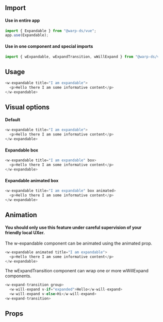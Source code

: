 ## Import

#### Use in entire app

```js
import { Expandable } from "@warp-ds/vue";
app.use(Expandable);
```

#### Use in one component and special imports

```js
import { wExpandable, wExpandTransition, wWillExpand } from "@warp-ds/vue";
```

## Usage

```js
<w-expandable title="I am expandable">
  <p>Hello there I am some informative content</p>
</w-expandable>
```

## Visual options

#### Default

```js
<w-expandable title="I am expandable">
  <p>Hello there I am some informative content</p>
</w-expandable>
```

#### Expandable box

```js
<w-expandable title="I am expandable" box>
  <p>Hello there I am some informative content</p>
</w-expandable>
```

#### Expandable animated box

```js
<w-expandable title="I am expandable" box animated>
  <p>Hello there I am some informative content</p>
</w-expandable>
```

## Animation

#### You should only use this feature under careful supervision of your friendly local UXer.

The w-expandable component can be animated using the animated prop.

```js
<w-expandable animated title="I am expandable">
  <p>Hello there I am some informative content</p>
</w-expandable>
```

The wExpandTransition component can wrap one or more wWillExpand components.

```js
<w-expand-transition group>
  <w-will-expand v-if="expanded">Hello</w-will-expand>
  <w-will-expand v-else>Hi</w-will-expand>
<w-expand-transition>
```

## Props

<api-table type="vue" component="Expandable" />
